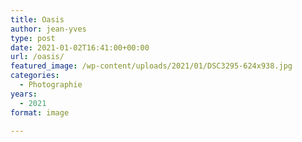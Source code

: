 ```yaml
---
title: Oasis
author: jean-yves
type: post
date: 2021-01-02T16:41:00+00:00
url: /oasis/
featured_image: /wp-content/uploads/2021/01/DSC3295-624x938.jpg
categories:
  - Photographie
years:
  - 2021
format: image

---
```

